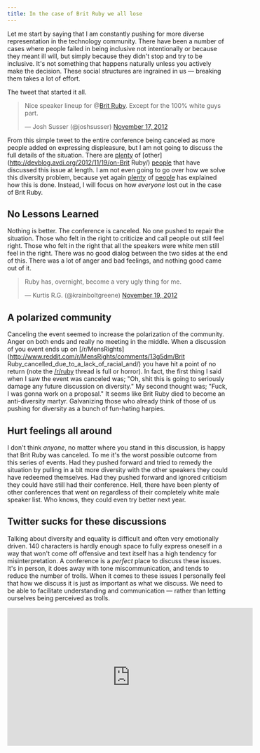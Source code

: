 ```yaml
---
title: In the case of Brit Ruby we all lose
---
```


Let me start by saying that I am constantly pushing for more diverse representation in the technology community. There have been a number of cases where people failed in being inclusive not intentionally or because they meant ill will, but simply because they didn't stop and try to be inclusive. It's not something that happens naturally unless you actively make the decision. These social structures are ingrained in us &mdash; breaking them takes a lot of effort.

The tweet that started it all. 

<blockquote class="twitter-tweet tw-align-center"><p>Nice speaker lineup for @<a href="https://twitter.com/Brit Ruby">Brit Ruby</a>. Except for the 100% white guys part.</p>&mdash; Josh Susser (@joshsusser) <a href="https://twitter.com/joshsusser/status/269844125363339264" data-datetime="2012-11-17T16:47:07+00:00">November 17, 2012</a></blockquote>
<script src="//platform.twitter.com/widgets.js" charset="utf-8"></script>

From this simple tweet to the entire conference being canceled as more people added on expressing displeasure, but I am not going to discuss the full details of the situation. There are [plenty](http://testobsessed.com/2012/11/diverse-discussions/) of [other](http://devblog.avdi.org/2012/11/19/on-Brit Ruby/) [people](http://words.steveklabnik.com/narratives) that have discussed this issue at length. I am not even going to go over how we solve this diversity problem, because yet again [plenty](http://ashedryden.com/blog/so-you-want-to-put-on-a-diverse-inclusive-conference) of [people](http://geekfeminism.org/2012/05/21/how-i-got-50-women-speakers-at-my-tech-conference/) has explained how this is done. Instead, I will focus on how *everyone* lost out in the case of Brit Ruby.

## No Lessons Learned

Nothing is better. The conference is canceled. No one pushed to repair the situation. Those who felt in the right to criticize and call people out still feel right. Those who felt in the right that all the speakers were white men still feel in the right. There was no good dialog between the two sides at the end of this. There was a lot of anger and bad feelings, and nothing good came out of it. 

<blockquote class="twitter-tweet tw-align-center"><p>Ruby has, overnight, become a very ugly thing for me.</p>&mdash; Kurtis R.G. (@krainboltgreene) <a href="https://twitter.com/krainboltgreene/status/270541725477511168" data-datetime="2012-11-19T14:59:08+00:00">November 19, 2012</a></blockquote>
<script src="//platform.twitter.com/widgets.js" charset="utf-8"></script>

## A polarized community

Canceling the event seemed to increase the polarization of the community. Anger on both ends and really no meeting in the middle. When a discussion of you event ends up on [/r/MensRights](http://www.reddit.com/r/MensRights/comments/13g5dm/Brit Ruby_cancelled_due_to_a_lack_of_racial_and/) you have hit a point of no return (note the [/r/ruby](http://www.reddit.com/r/ruby/comments/13ekhd/british_ruby_conference_cancelled/) thread is full or horror). In fact, the first thing I said when I saw the event was canceled was; "Oh, shit this is going to seriously damage any future discussion on diversity." My second thought was; "Fuck, I was gonna work on a proposal." It seems like Brit Ruby died to become an anti-diversity martyr. Galvanizing those who already think of those of us pushing for diversity as a bunch of fun-hating harpies.

## Hurt feelings all around

I don't think *anyone*, no matter where you stand in this discussion, is happy that Brit Ruby was canceled. To me it's the worst possible outcome from this series of events. Had they pushed forward and tried to remedy the situation by pulling in a bit more diversity with the other speakers they could have redeemed themselves. Had they pushed forward and ignored criticism they could have still had their conference. Hell, there have been plenty of other conferences that went on regardless of their completely white male speaker list. Who knows, they could even try better next year. 

## Twitter sucks for these discussions

Talking about diversity and equality is difficult and often very emotionally driven. 140 characters is hardly enough space to fully express oneself in a way that won't come off offensive and text itself has a high tendency for misinterpretation. A conference is a *perfect* place to discuss these issues. It's in person, it does away with tone miscommunication, and tends to reduce the number of trolls. When it comes to these issues I personally feel that how we discuss it is just as important as what we discuss. We need to be able to facilitate understanding and communication &mdash; rather than letting ourselves being perceived as trolls. 

<iframe width="560" height="315" src="http://www.youtube.com/embed/b0Ti-gkJiXc?rel=0" frameborder="0" allowfullscreen></iframe>